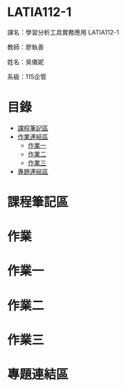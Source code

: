 # LATIA112-1

課名：學習分析工具實務應用 LATIA112-1

教師：廖執善

姓名：吳儀妮

系級：115企管


# 目錄

- [課程筆記區](#課程筆記區)
- [作業連結區](#作業)
  - [作業一](#作業一)
  - [作業二](#作業二)
  - [作業三](#作業三)
- [專題連結區](#專題連結區)

# 課程筆記區


# 作業


# 作業一


# 作業二


# 作業三


# 專題連結區
